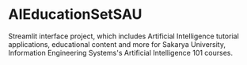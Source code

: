 # AIEducationSetSAU
Streamlit interface project, which includes Artificial Intelligence tutorial applications, educational content and more for Sakarya University, Information Engineering Systems's Artificial Intelligence 101 courses.
